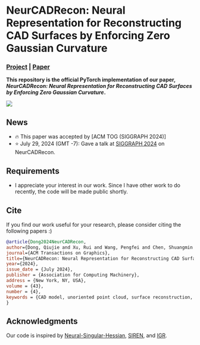 # **NeurCADRecon: Neural Representation for Reconstructing CAD Surfaces by Enforcing Zero Gaussian Curvature**

### [Project](https://qiujiedong.github.io/publications/NeurCADRecon/) | [Paper](https://arxiv.org/pdf/2202.00307.pdf)

**This repository is the official PyTorch implementation of our paper,  *NeurCADRecon: Neural Representation for Reconstructing CAD Surfaces by Enforcing Zero Gaussian Curvature*.**

<img src='./assets/teaser.png'>

## News
- :fire: This paper was accepted by [ACM TOG (SIGGRAPH 2024)]
- :star: July 29, 2024 (GMT -7): Gave a talk at [SIGGRAPH 2024](https://s2024.siggraph.org/) on NeurCADRecon.

## Requirements

- I appreciate your interest in our work. Since I have other work to do recently, the code will be made public shortly.

## Cite

If you find our work useful for your research, please consider citing the following papers :)

```bibtex
@article{Dong2024NeurCADRecon,
author={Dong, Qiujie and Xu, Rui and Wang, Pengfei and Chen, Shuangmin and Xin, Shiqing and Jia, Xiaohong and Wang, Wenping and Tu, Changhe},
journal={ACM Transactions on Graphics},
title={NeurCADRecon: Neural Representation for Reconstructing CAD Surfaces by Enforcing Zero Gaussian Curvature},
year={2024},
issue_date = {July 2024},
publisher = {Association for Computing Machinery},
address = {New York, NY, USA},
volume = {43},
number = {4},
keywords = {CAD model, unoriented point cloud, surface reconstruction, signed distance function, Gaussian curvature}
}
```


## Acknowledgments
Our code is inspired by [Neural-Singular-Hessian](https://github.com/bearprin/Neural-Singular-Hessian),  [SIREN](https://github.com/vsitzmann/siren), and [IGR](https://github.com/amosgropp/IGR).

